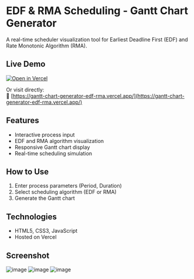 # EDF & RMA Scheduling - Gantt Chart Generator

A real-time scheduler visualization tool for Earliest Deadline First (EDF) and Rate Monotonic Algorithm (RMA).

## Live Demo

[![Open in Vercel](https://img.shields.io/badge/View_Live_Demo-000000?style=for-the-badge&logo=vercel&logoColor=white)](https://gantt-chart-generator-edf-rma.vercel.app/)

Or visit directly:  
🔗 [https://gantt-chart-generator-edf-rma.vercel.app/](https://gantt-chart-generator-edf-rma.vercel.app/)

## Features

- Interactive process input
- EDF and RMA algorithm visualization
- Responsive Gantt chart display
- Real-time scheduling simulation

## How to Use

1. Enter process parameters (Period, Duration)
2. Select scheduling algorithm (EDF or RMA)
3. Generate the Gantt chart

## Technologies

- HTML5, CSS3, JavaScript
- Hosted on Vercel

## Screenshot

![image](https://github.com/user-attachments/assets/b32047d3-bc39-4fc7-992e-d1224e842a0f)
![image](https://github.com/user-attachments/assets/533820aa-db23-4031-8c42-c7c94ee1f22f)
![image](https://github.com/user-attachments/assets/633e522c-0ebd-47d2-932a-2ea223bc56a3)




